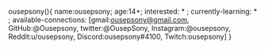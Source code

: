 
ousepsony(){
  name:ousepsony;
  age:14+;
  interested: * ;
  currently-learning: * ;
  available-connections: [gmail:ousepsony@gmail.com, GitHub:@Ousepsony, twitter:@OusepSony, Instagram:@ousepsony, Reddit:u/ousepsony, Discord:ousepsony#4100, Twitch:ousepsony]
  }
